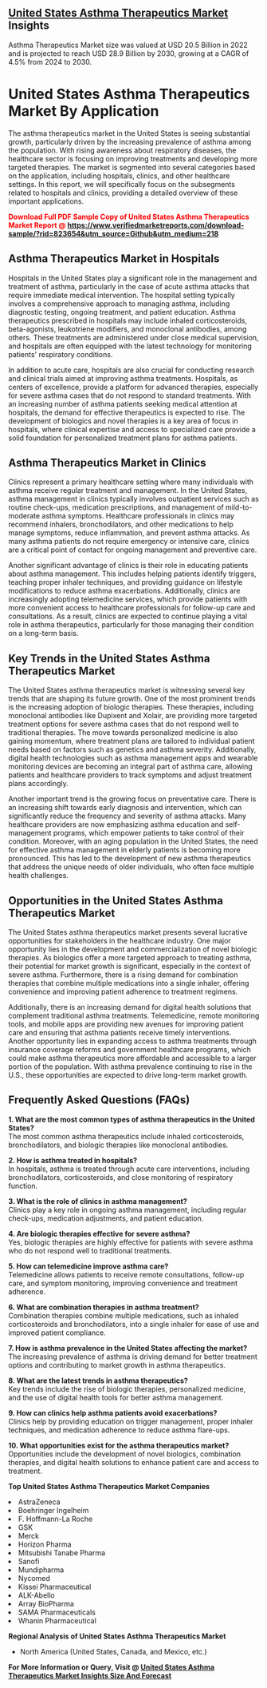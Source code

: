 <h2><a href="https://www.verifiedmarketreports.com/download-sample/?rid=823654&amp;utm_source=Github&amp;utm_medium=218" target="_blank">United States Asthma Therapeutics Market</a> Insights</h2><p>Asthma Therapeutics Market size was valued at USD 20.5 Billion in 2022 and is projected to reach USD 28.9 Billion by 2030, growing at a CAGR of 4.5% from 2024 to 2030.</p><p><h1>United States Asthma Therapeutics Market By Application</h1> <p>The asthma therapeutics market in the United States is seeing substantial growth, particularly driven by the increasing prevalence of asthma among the population. With rising awareness about respiratory diseases, the healthcare sector is focusing on improving treatments and developing more targeted therapies. The market is segmented into several categories based on the application, including hospitals, clinics, and other healthcare settings. In this report, we will specifically focus on the subsegments related to hospitals and clinics, providing a detailed overview of these important applications. <strong><p><span class=""><span style="color: #ff0000;"><strong>Download Full PDF Sample Copy of United States Asthma Therapeutics Market Report</strong> @ </span><a href="https://www.verifiedmarketreports.com/download-sample/?rid=823654&amp;utm_source=Github&amp;utm_medium=218" target="_blank">https://www.verifiedmarketreports.com/download-sample/?rid=823654&amp;utm_source=Github&amp;utm_medium=218</a></span></p></strong></p> <h2>Asthma Therapeutics Market in Hospitals</h2> <p>Hospitals in the United States play a significant role in the management and treatment of asthma, particularly in the case of acute asthma attacks that require immediate medical intervention. The hospital setting typically involves a comprehensive approach to managing asthma, including diagnostic testing, ongoing treatment, and patient education. Asthma therapeutics prescribed in hospitals may include inhaled corticosteroids, beta-agonists, leukotriene modifiers, and monoclonal antibodies, among others. These treatments are administered under close medical supervision, and hospitals are often equipped with the latest technology for monitoring patients' respiratory conditions.</p> <p>In addition to acute care, hospitals are also crucial for conducting research and clinical trials aimed at improving asthma treatments. Hospitals, as centers of excellence, provide a platform for advanced therapies, especially for severe asthma cases that do not respond to standard treatments. With an increasing number of asthma patients seeking medical attention at hospitals, the demand for effective therapeutics is expected to rise. The development of biologics and novel therapies is a key area of focus in hospitals, where clinical expertise and access to specialized care provide a solid foundation for personalized treatment plans for asthma patients.</p> <h2>Asthma Therapeutics Market in Clinics</h2> <p>Clinics represent a primary healthcare setting where many individuals with asthma receive regular treatment and management. In the United States, asthma management in clinics typically involves outpatient services such as routine check-ups, medication prescriptions, and management of mild-to-moderate asthma symptoms. Healthcare professionals in clinics may recommend inhalers, bronchodilators, and other medications to help manage symptoms, reduce inflammation, and prevent asthma attacks. As many asthma patients do not require emergency or intensive care, clinics are a critical point of contact for ongoing management and preventive care.</p> <p>Another significant advantage of clinics is their role in educating patients about asthma management. This includes helping patients identify triggers, teaching proper inhaler techniques, and providing guidance on lifestyle modifications to reduce asthma exacerbations. Additionally, clinics are increasingly adopting telemedicine services, which provide patients with more convenient access to healthcare professionals for follow-up care and consultations. As a result, clinics are expected to continue playing a vital role in asthma therapeutics, particularly for those managing their condition on a long-term basis.</p> <h2>Key Trends in the United States Asthma Therapeutics Market</h2> <p>The United States asthma therapeutics market is witnessing several key trends that are shaping its future growth. One of the most prominent trends is the increasing adoption of biologic therapies. These therapies, including monoclonal antibodies like Dupixent and Xolair, are providing more targeted treatment options for severe asthma cases that do not respond well to traditional therapies. The move towards personalized medicine is also gaining momentum, where treatment plans are tailored to individual patient needs based on factors such as genetics and asthma severity. Additionally, digital health technologies such as asthma management apps and wearable monitoring devices are becoming an integral part of asthma care, allowing patients and healthcare providers to track symptoms and adjust treatment plans accordingly.</p> <p>Another important trend is the growing focus on preventative care. There is an increasing shift towards early diagnosis and intervention, which can significantly reduce the frequency and severity of asthma attacks. Many healthcare providers are now emphasizing asthma education and self-management programs, which empower patients to take control of their condition. Moreover, with an aging population in the United States, the need for effective asthma management in elderly patients is becoming more pronounced. This has led to the development of new asthma therapeutics that address the unique needs of older individuals, who often face multiple health challenges.</p> <h2>Opportunities in the United States Asthma Therapeutics Market</h2> <p>The United States asthma therapeutics market presents several lucrative opportunities for stakeholders in the healthcare industry. One major opportunity lies in the development and commercialization of novel biologic therapies. As biologics offer a more targeted approach to treating asthma, their potential for market growth is significant, especially in the context of severe asthma. Furthermore, there is a rising demand for combination therapies that combine multiple medications into a single inhaler, offering convenience and improving patient adherence to treatment regimens.</p> <p>Additionally, there is an increasing demand for digital health solutions that complement traditional asthma treatments. Telemedicine, remote monitoring tools, and mobile apps are providing new avenues for improving patient care and ensuring that asthma patients receive timely interventions. Another opportunity lies in expanding access to asthma treatments through insurance coverage reforms and government healthcare programs, which could make asthma therapeutics more affordable and accessible to a larger portion of the population. With asthma prevalence continuing to rise in the U.S., these opportunities are expected to drive long-term market growth.</p> <h2>Frequently Asked Questions (FAQs)</h2> <p><strong>1. What are the most common types of asthma therapeutics in the United States?</strong><br> The most common asthma therapeutics include inhaled corticosteroids, bronchodilators, and biologic therapies like monoclonal antibodies.</p> <p><strong>2. How is asthma treated in hospitals?</strong><br> In hospitals, asthma is treated through acute care interventions, including bronchodilators, corticosteroids, and close monitoring of respiratory function.</p> <p><strong>3. What is the role of clinics in asthma management?</strong><br> Clinics play a key role in ongoing asthma management, including regular check-ups, medication adjustments, and patient education.</p> <p><strong>4. Are biologic therapies effective for severe asthma?</strong><br> Yes, biologic therapies are highly effective for patients with severe asthma who do not respond well to traditional treatments.</p> <p><strong>5. How can telemedicine improve asthma care?</strong><br> Telemedicine allows patients to receive remote consultations, follow-up care, and symptom monitoring, improving convenience and treatment adherence.</p> <p><strong>6. What are combination therapies in asthma treatment?</strong><br> Combination therapies combine multiple medications, such as inhaled corticosteroids and bronchodilators, into a single inhaler for ease of use and improved patient compliance.</p> <p><strong>7. How is asthma prevalence in the United States affecting the market?</strong><br> The increasing prevalence of asthma is driving demand for better treatment options and contributing to market growth in asthma therapeutics.</p> <p><strong>8. What are the latest trends in asthma therapeutics?</strong><br> Key trends include the rise of biologic therapies, personalized medicine, and the use of digital health tools for better asthma management.</p> <p><strong>9. How can clinics help asthma patients avoid exacerbations?</strong><br> Clinics help by providing education on trigger management, proper inhaler techniques, and medication adherence to reduce asthma flare-ups.</p> <p><strong>10. What opportunities exist for the asthma therapeutics market?</strong><br> Opportunities include the development of novel biologics, combination therapies, and digital health solutions to enhance patient care and access to treatment.</p> </p><p><strong>Top United States Asthma Therapeutics Market Companies</strong></p><div data-test-id=""><p><li>AstraZeneca</li><li> Boehringer Ingelheim</li><li> F. Hoffmann-La Roche</li><li> GSK</li><li> Merck</li><li> Horizon Pharma</li><li> Mitsubishi Tanabe Pharma</li><li> Sanofi</li><li> Mundipharma</li><li> Nycomed</li><li> Kissei Pharmaceutical</li><li> ALK-Abello</li><li> Array BioPharma</li><li> SAMA Pharmaceuticals</li><li> Whanin Pharmaceutical</li></p><div><strong>Regional Analysis of&nbsp;United States Asthma Therapeutics Market</strong></div><ul><li dir="ltr"><p dir="ltr">North America&nbsp;(United States, Canada, and Mexico, etc.)</p></li></ul><p><strong>For More Information or Query, Visit @&nbsp;</strong><strong><a href="https://www.verifiedmarketreports.com/product/asthma-therapeutics-market/?utm_source=Github&amp;utm_medium=218" target="_blank">United States Asthma Therapeutics Market Insights Size And Forecast</a></strong></p></div>
